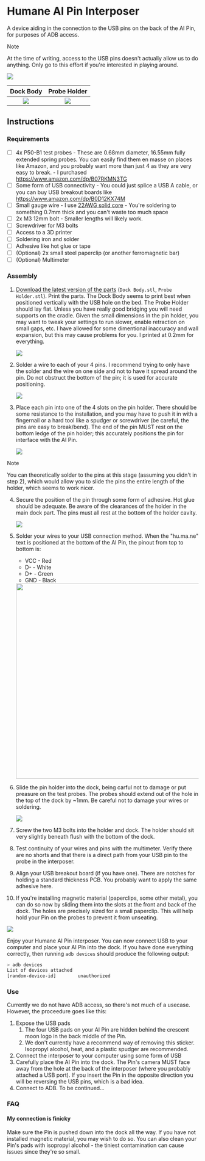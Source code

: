 # Humane AI Pin Interposer

A device aiding in the connection to the USB pins on the back of the AI Pin, for purposes of ADB access.

> [!NOTE]  
> At the time of writing, access to the USB pins doesn't actually allow us to do anything. Only go to this effort if you're interested in playing around.

![](images/Docked%20Pin.jpg)

Dock Body             |  Probe Holder
:-------------------------:|:-------------------------:
![](images/Dock%20Body.png)  |  ![](images/Probe%20Holder.png)

## Instructions

### Requirements

- [ ] 4x P50-B1 test probes - These are 0.68mm diameter, 16.55mm fully extended spring probes. You can easily find them en masse on places like Amazon, and you probably want more than just 4 as they are very easy to break. - I purchased https://www.amazon.com/dp/B07RKMN3TG
- [ ] Some form of USB connectivity - You could just splice a USB A cable, or you can buy USB breakout boards like https://www.amazon.com/dp/B0D12KX74M
- [ ] Small gauge wire - I use [22AWG solid core](https://www.adafruit.com/product/1311) - You're soldering to something 0.7mm thick and you can't waste too much space
- [ ] 2x M3 12mm bolt - Smaller lengths will likely work.
- [ ] Screwdriver for M3 bolts
- [ ] Access to a 3D printer
- [ ] Soldering iron and solder
- [ ] Adhesive like hot glue or tape
- [ ] (Optional) 2x small steel paperclip (or another ferromagnetic bar)
- [ ] (Optional) Multimeter

### Assembly

1. [Download the latest version of the parts](https://github.com/agg23/ai-pin-interposer/releases/latest) (`Dock Body.stl`, `Probe Holder.stl`). Print the parts. The Dock Body seems to print best when positioned vertically with the USB hole on the bed. The Probe Holder should lay flat. Unless you have really good bridging you will need supports on the cradle. Given the small dimensions in the pin holder, you may want to tweak your settings to run slower, enable retraction on small gaps, etc. I have allowed for some dimentional inaccuracy and wall expansion, but this may cause problems for you. I printed at 0.2mm for everything.

   ![](images/Dock%20Body%20Orientation.png)

2. Solder a wire to each of your 4 pins. I recommend trying to only have the solder and the wire on one side and not to have it spread around the pin. Do not obstruct the bottom of the pin; it is used for accurate positioning.
   
   ![](images/Soldered%20Pins.jpg)

3. Place each pin into one of the 4 slots on the pin holder. There should be some resistance to the installation, and you may have to push it in with a fingernail or a hard tool like a spudger or screwdriver (be careful, the pins are easy to break/bend). The end of the pin MUST rest on the bottom ledge of the pin holder; this accurately positions the pin for interface with the AI Pin.

   ![](images/Pin%20Holder.jpg)

> [!NOTE]  
> You can theoretically solder to the pins at this stage (assuming you didn't in step 2), which would allow you to slide the pins the entire length of the holder, which seems to work nicer.

4. Secure the position of the pin through some form of adhesive. Hot glue should be adequate. Be aware of the clearances of the holder in the main dock part. The pins must all rest at the bottom of the holder cavity.

   ![](images/Glued%20Pins.jpg)

5. Solder your wires to your USB connection method. When the "hu.ma.ne" text is positioned at the bottom of the AI Pin, the pinout from top to bottom is:
     * VCC - Red
     * D- - White
     * D+ - Green
     * GND - Black
  
    <img src="images/AI%20Pin%20Pinout.jpg?raw=true" width="512">

6. Slide the pin holder into the dock, being carful not to damage or put preasure on the test probes. The probes should extend out of the hole in the top of the dock by ~1mm. Be careful not to damage your wires or soldering.

   ![](images/Installed%20Holder.jpg)

7. Screw the two M3 bolts into the holder and dock. The holder should sit very slightly beneath flush with the bottom of the dock.
8. Test continuity of your wires and pins with the multimeter. Verify there are no shorts and that there is a direct path from your USB pin to the probe in the interposer.
9. Align your USB breakout board (if you have one). There are notches for holding a standard thickness PCB. You probably want to apply the same adhesive here.
10. If you're installing magnetic material (paperclips, some other metal), you can do so now by sliding them into the slots at the front and back of the dock. The holes are precisely sized for a small paperclip. This will help hold your Pin on the probes to prevent it from unseating.

![](images/Docked%20Pin.jpg)

Enjoy your Humane AI Pin interposer. You can now connect USB to your computer and place your AI Pin into the dock. If you have done everything correctly, then running `adb devices` should produce the following output:

```bash
> adb devices
List of devices attached
[random-device-id]        unauthorized
```

### Use

Currently we do not have ADB access, so there's not much of a usecase. However, the proceedure goes like this:

1. Expose the USB pads
   1. The four USB pads on your AI Pin are hidden behind the crescent moon logo in the back middle of the Pin.
   2. We don't currently have a recommend way of removing this sticker. Isopropyl alcohol, heat, and a plastic spudger are recommended.
2. Connect the interposer to your computer using some form of USB
3. Carefully place the AI Pin into the dock. The Pin's camera MUST face away from the hole at the back of the interposer (where you probably attached a USB port). If you insert the Pin in the opposite direction you will be reversing the USB pins, which is a bad idea.
4. Connect to ADB. To be continued...


### FAQ

#### My connection is finicky

Make sure the Pin is pushed down into the dock all the way. If you have not installed magnetic material, you may wish to do so. You can also clean your Pin's pads with isopropyl alcohol - the tiniest contamination can cause issues since they're so small.
  